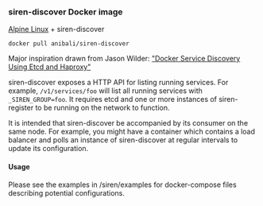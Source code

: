 ### siren-discover Docker image

[Alpine Linux](http://www.alpinelinux.org/) + siren-discover

`docker pull anibali/siren-discover`

Major inspiration drawn from Jason Wilder:
["Docker Service Discovery Using Etcd and Haproxy"](http://jasonwilder.com/blog/2014/07/15/docker-service-discovery/)

siren-discover exposes a HTTP API for listing running services. For example,
`/v1/services/foo` will list all running services with `_SIREN_GROUP=foo`.
It requires etcd and one or more instances of siren-register to be running on
the network to function.

It is intended that siren-discover be accompanied by its consumer on the same
node. For example, you might have a container which contains a load balancer
and polls an instance of siren-discover at regular intervals to update its
configuration.

#### Usage

Please see the examples in /siren/examples for docker-compose files describing
potential configurations.
